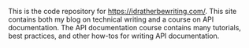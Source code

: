 This is the code repository for https://idratherbewriting.com/. This site contains both my blog on technical writing and a course on API documentation. The API documentation course contains many tutorials, best practices, and other how-tos for writing API documentation.
